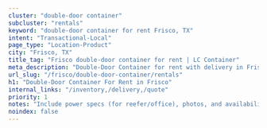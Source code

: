 ```yaml
---
cluster: "double-door container"
subcluster: "rentals"
keyword: "double-door container for rent Frisco, TX"
intent: "Transactional-Local"
page_type: "Location-Product"
city: "Frisco, TX"
title_tag: "Frisco double-door container for rent | LC Container"
meta_description: "Double-Door Container for rent with delivery in Frisco, TX. LC Container — local Since 2003. Get pricing today."
url_slug: "/frisco/double-door-container/rentals"
h1: "Double-Door Container For Rent in Frisco"
internal_links: "/inventory,/delivery,/quote"
priority: 1
notes: "Include power specs (for reefer/office), photos, and availability."
noindex: false
---
```


<!-- TODO: Add unique city/inventory copy, images, and internal links here. -->
